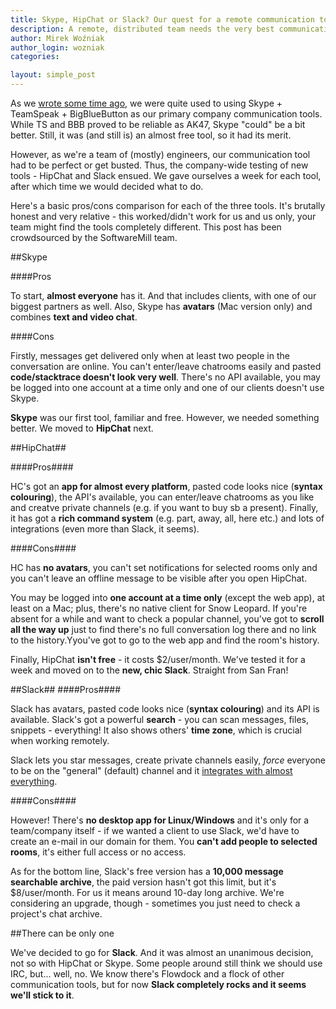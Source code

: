 ```yaml
---
title: Skype, HipChat or Slack? Our quest for a remote communication tool.
description: A remote, distributed team needs the very best communication tools. We've tried some of the most popular ones and proudly present the winner.
author: Mirek Woźniak
author_login: wozniak
categories:

layout: simple_post
---
```


As we [wrote some time ago](https://softwaremill.com/online-meeting-that-works/), we were quite used to using Skype + TeamSpeak + BigBlueButton as our primary company communication tools. While TS and BBB proved to be reliable as AK47, Skype "could" be a bit better. Still, it was (and still is) an almost free tool, so it had its merit.

However, as we're a team of (mostly) engineers, our communication tool had to be perfect or get busted. Thus, the company-wide testing of new tools - HipChat and Slack ensued. We gave ourselves a week for each tool, after which time we would decided what to do. 

Here's a basic pros/cons comparison for each of the three tools. It's brutally honest and very relative - this worked/didn't work for us and us only, your team might find the tools completely different. This post has been crowdsourced by the SoftwareMill team.

##Skype 

####Pros

To start, **almost everyone** has it. And that includes clients, with one of our biggest partners as well. Also, Skype has **avatars** (Mac version only) and combines **text and video chat**.

####Cons

Firstly, messages get delivered only when at least two people in the conversation are online. You can't enter/leave chatrooms easily and  pasted **code/stacktrace doesn't look very well**. There's no API available, you may be logged into one account at a time only and one of our clients doesn't use Skype.


**Skype** was our first tool, familiar and free. However, we needed something better. We moved to **HipChat** next.

##HipChat##

####Pros####

HC's got an **app for almost every platform**, pasted code looks nice (**syntax colouring**), the API's available, you can enter/leave chatrooms as you like and creatve private channels (e.g. if you want to buy sb a present). Finally, it has got a **rich command system** (e.g. part, away, all, here etc.) and lots of integrations (even more than Slack, it seems).

####Cons####

HC has **no avatars**, you can't set notifications for selected rooms only and you can't leave an offline message to be visible after you open HipChat.

You may be logged into **one account at a time only** (except the web app), at least on a Mac; plus, there's no native client for Snow Leopard. If you're absent for a while and want to check a popular channel, you've got to **scroll all the way up** just to find there's no full conversation log there and no link to the history.Yyou've got to go to the web app and find the room's history. 


Finally, HipChat **isn't free** - it costs $2/user/month. We've tested it for a week and moved on to the **new, chic Slack**. Straight from San Fran!


##Slack##
####Pros####

Slack has avatars, pasted code looks nice (**syntax colouring**) and its API is available. Slack's got a powerful **search** - you can scan messages, files, snippets - everything! 
It also shows others' **time zone**, which is crucial when working remotely.

Slack lets you star messages, create private channels easily, *force* everyone to be on the "general" (default) channel and it [integrates with almost everything](https://softwaremill.slack.com/services/new). 


####Cons####

However! There's **no desktop app for Linux/Windows** and it's only for a team/company itself - if we wanted a client to use Slack, we'd have to create an e-mail in our domain for them. You **can't add people to selected rooms**, it's either full access or no access.

As for the bottom line, Slack's free version has a **10,000 message searchable archive**, the paid version hasn't got this limit, but it's $8/user/month. For us it means around 10-day long archive. We're considering an upgrade, though - sometimes you just need to check a project's chat archive.

##There can be only one

We've decided to go for **Slack**. And it was almost an unanimous decision, not so with HipChat or Skype. Some people around still think we should use IRC, but... well, no.
We know there's Flowdock and a flock of other communication tools, but for now **Slack completely rocks and it seems we'll stick to it**.

